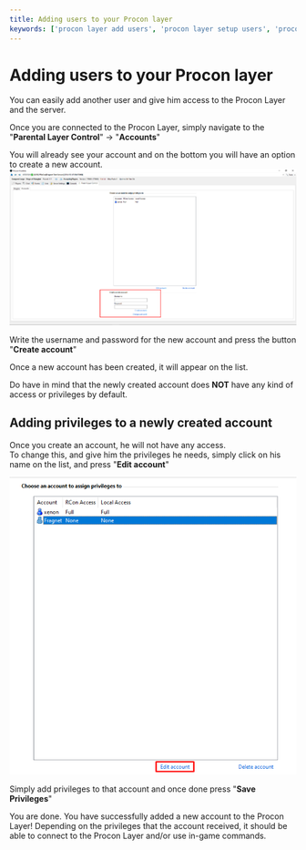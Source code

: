 ```yaml
---
title: Adding users to your Procon layer
keywords: ['procon layer add users', 'procon layer setup users', 'procon layer']
---
```


# Adding users to your Procon layer

You can easily add another user and give him access to the Procon Layer and the server.

Once you are connected to the Procon Layer, simply navigate to the "**Parental Layer Control**" → "**Accounts**"

You will already see your account and on the bottom you will have an option to create a new account.  
![Accounts](images/users1.png)

Write the username and password for the new account and press the button "**Create account**"

Once a new account has been created, it will appear on the list.

Do have in mind that the newly created account does **NOT** have any kind of access or privileges by default.

Adding privileges to a newly created account
--------------------------------------------

Once you create an account, he will not have any access.  
To change this, and give him the privileges he needs, simply click on his name on the list, and press "**Edit account**"

![Users](images/users2.png)

Simply add privileges to that account and once done press "**Save Privileges**"

You are done. You have successfully added a new account to the Procon Layer! Depending on the privileges that the account received, it should be able to connect to the Procon Layer and/or use in-game commands.